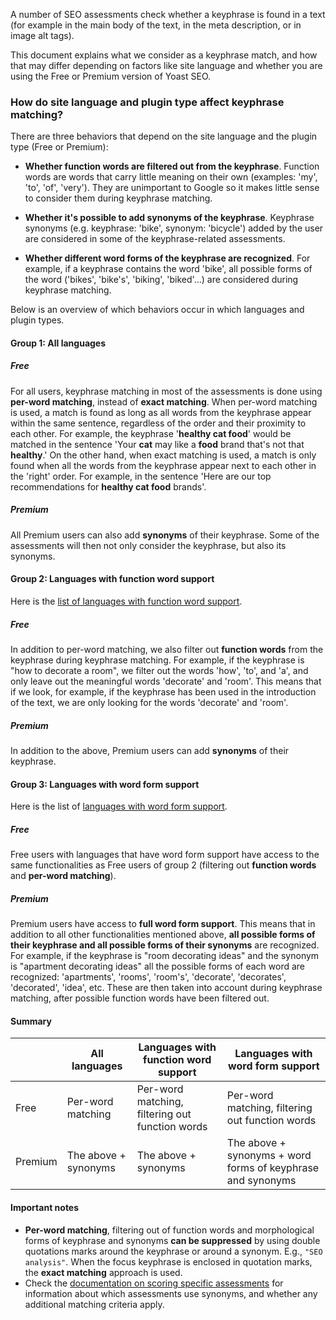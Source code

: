 A number of SEO assessments check whether a keyphrase is found in a text (for example in the main body of the text, in the meta description, or in image alt tags).

This document explains what we consider as a keyphrase match, and how that may differ depending on factors like site language and whether you are using the Free or Premium version of Yoast SEO.

### How do site language and plugin type affect keyphrase matching?
There are three behaviors that depend on the site language and the plugin type (Free or Premium):

* **Whether function words are filtered out from the keyphrase**. Function words are words that carry little meaning on their own (examples: 'my', 'to', 'of', 'very'). They are unimportant to Google so it makes little sense to consider them during keyphrase matching.

* **Whether it's possible to add synonyms of the keyphrase**. Keyphrase synonyms (e.g. keyphrase: 'bike', synonym: 'bicycle') added by the user are considered in some of the keyphrase-related assessments.

* **Whether different word forms of the keyphrase are recognized**. For example, if a keyphrase contains the word 'bike', all possible forms of the word ('bikes', 'bike's', 'biking', 'biked'...) are considered during keyphrase matching.

Below is an overview of which behaviors occur in which languages and plugin types.

#### Group 1: All languages

##### Free
For all users, keyphrase matching in most of the assessments is done using **per-word matching**, instead of **exact matching**. When per-word matching is used, a match is found as long as all words from the keyphrase appear within the same sentence, regardless of the order and their proximity to each other. For example, the keyphrase '**healthy cat food**' would be matched in the sentence 'Your **cat** may like a **food** brand that's not that **healthy**.' On the other hand, when exact matching is used, a match is only found when all the words from the keyphrase appear next to each other in the 'right' order. For example, in the sentence 'Here are our top recommendations for **healthy cat food** brands'.

##### Premium
All Premium users can also add **synonyms** of their keyphrase. Some of the assessments will then not only consider the keyphrase, but also its synonyms.

#### Group 2: Languages with function word support
Here is the [list of languages with function word support](https://github.com/Yoast/wordpress-seo/tree/trunk/packages/yoastseo/README.md#seo-analysis).

##### Free
In addition to per-word matching, we also filter out **function words** from the keyphrase during keyphrase matching. For example, if the keyphrase is "how to decorate a room", we filter out the words 'how', 'to', and 'a', and only leave out the meaningful words 'decorate' and 'room'. This means that if we look, for example, if the keyphrase has been used in the introduction of the text, we are only looking for the words 'decorate' and 'room'.

##### Premium
In addition to the above, Premium users can add **synonyms** of their keyphrase.

#### Group 3: Languages with word form support
Here is the list of [languages with word form support](https://github.com/Yoast/wordpress-seo/tree/trunk/packages/yoastseo/MORPHOLOGY.md).

##### Free
Free users with languages that have word form support have access to the same functionalities as Free users of group 2 (filtering out **function words** and **per-word matching**).

##### Premium
Premium users have access to **full word form support**. This means that in addition to all other functionalities mentioned above, **all possible forms of their keyphrase and all possible forms of their synonyms** are recognized. For example, if the keyphrase is "room decorating ideas" and the synonym is "apartment decorating ideas" all the possible forms of each word are recognized: 'apartments', 'rooms', 'room's', 'decorate', 'decorates', 'decorated', 'idea', etc. These are then taken into account during keyphrase matching, after possible function words have been filtered out.

#### Summary
|    	      | All languages	     | Languages with function word support | Languages with word form support 	                          |
|------------	|------------------	|---------------------	|-------------------------------------------------------------|
| Free        | Per-word matching    | Per-word matching, filtering out function words | Per-word matching, filtering out function words             |
| Premium	  | The above + synonyms | The above + synonyms	      | The above + synonyms + word forms of keyphrase and synonyms |

#### Important notes
* **Per-word matching**, filtering out of function words and morphological forms of keyphrase and synonyms **can be suppressed** by using double quotations marks around the keyphrase or around a synonym. E.g., `"SEO analysis"`. When the focus keyphrase is enclosed in quotation marks, the **exact matching** approach is used.
* Check the [documentation on scoring specific assessments](https://github.com/Yoast/wordpress-seo/blob/trunk/packages/yoastseo/src/scoring/assessments/SCORING%20SEO.md) for information about which assessments use synonyms, and whether any additional matching criteria apply.

